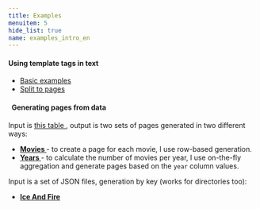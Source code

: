 ```yaml
---
title: Examples
menuitem: 5
hide_list: true
name: examples_intro_en
---
```


#### Using template tags in text

- [ Basic examples ](/+name:template_tags_en)
- [ Split to pages ](/+name:split_en)

####   Generating pages from data

Input is [ this table ](/+name:movies_table_en), output is two sets of pages generated
in two different ways:

- **[ Movies ](/en/examples/movies/index.html)** - to create a page for each movie, I use row-based generation.
- **[ Years ](/en/examples/years/index.html)** - to calculate the number of movies per year, I use on-the-fly aggregation and generate pages based on the `year` column values.

Input is a set of JSON files, generation by key (works for directories too):

- **[ Ice And Fire ](/en/examples/chars/index.html)**
